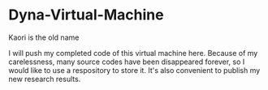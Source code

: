 # Dyna-Virtual-Machine
Kaori is the old name

I will push my completed code of this virtual machine here.
Because of my carelessness, many source codes have been disappeared forever, so I would like to use a respository to store it.
It's also convenient to publish my new research results.
